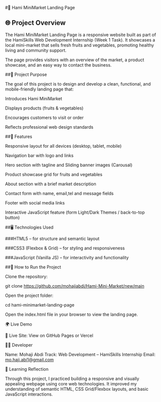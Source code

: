 #🛒 Hami MiniMarket Landing Page
## 🌐 Project Overview

The Hami MiniMarket Landing Page is a responsive website built as part of the HamiSkills Web Development Internship (Week 1 Task).
It showcases a local mini-market that sells fresh fruits and vegetables, promoting healthy living and community support.

The page provides visitors with an overview of the market, a product showcase, and an easy way to contact the business.


##🎯 Project Purpose

The goal of this project is to design and develop a clean, functional, and mobile-friendly landing page that:

Introduces Hami MiniMarket

Displays products (fruits & vegetables)

Encourages customers to visit or order

Reflects professional web design standards

##🧱 Features

Responsive layout for all devices (desktop, tablet, mobile)

Navigation bar with logo and links

Hero section with tagline and Sliding banner images (Carousal)

Product showcase grid for fruits and vegetables

About section with a brief market description

Contact form with name, email,tel and message fields

Footer with social media links

Interactive JavaScript feature (form Light/Dark Themes / back-to-top button)

##🖥️ Technologies Used

###HTML5 – for structure and semantic layout

###CSS3 (Flexbox & Grid) – for styling and responsiveness

###JavaScript (Vanilla JS) – for interactivity and functionality

##🚀 How to Run the Project

Clone the repository:

git clone https://github.com/mohajiabdi/Hami-Mini-Market/new/main


Open the project folder:

cd hami-minimarket-landing-page


Open the index.html file in your browser to view the landing page.

🌍 Live Demo

🔗 Live Site: View on GitHub Pages or Vercel

🧑‍💻 Developer

Name: Mohaji Abdi
Track: Web Development – HamiSkills Internship
Email: mo.haji.abi1@gmail.com







💬 Learning Reflection

Through this project, I practiced building a responsive and visually appealing webpage using core web technologies.
It improved my understanding of semantic HTML, CSS Grid/Flexbox layouts, and basic JavaScript interactions.

